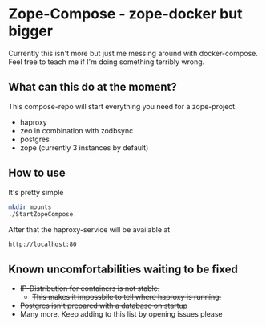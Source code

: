 # Zope-Compose - zope-docker but bigger

Currently this isn't more but just me messing around with docker-compose. Feel free to teach me if I'm doing something terribly wrong.

## What can this do at the moment?
This compose-repo will start everything you need for a zope-project.

* haproxy
* zeo in combination with zodbsync
* postgres
* zope (currently 3 instances by default)

## How to use
It's pretty simple
```bash
mkdir mounts
./StartZopeCompose
```
After that the haproxy-service will be available at
```
http://localhost:80
```

## Known uncomfortabilities waiting to be fixed

* ~~IP-Distribution for containers is not stable.~~
    * ~~This makes it impossbile to tell where haproxy is running.~~
* ~~Postgres isn't prepared with a database on startup~~
* Many more. Keep adding to this list by opening issues please